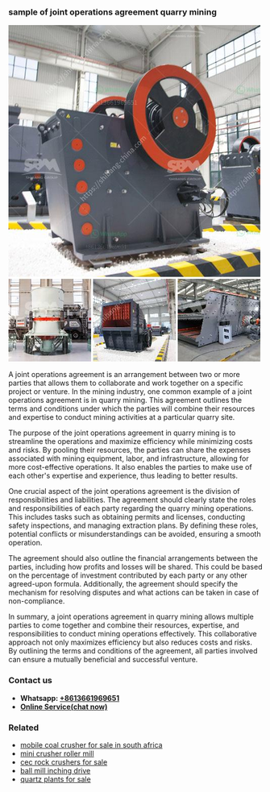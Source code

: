 <h3>sample of joint operations agreement quarry mining</h3><img src='1702950418.jpg' alt=''><p>A joint operations agreement is an arrangement between two or more parties that allows them to collaborate and work together on a specific project or venture. In the mining industry, one common example of a joint operations agreement is in quarry mining. This agreement outlines the terms and conditions under which the parties will combine their resources and expertise to conduct mining activities at a particular quarry site.</p><p>The purpose of the joint operations agreement in quarry mining is to streamline the operations and maximize efficiency while minimizing costs and risks. By pooling their resources, the parties can share the expenses associated with mining equipment, labor, and infrastructure, allowing for more cost-effective operations. It also enables the parties to make use of each other's expertise and experience, thus leading to better results.</p><p>One crucial aspect of the joint operations agreement is the division of responsibilities and liabilities. The agreement should clearly state the roles and responsibilities of each party regarding the quarry mining operations. This includes tasks such as obtaining permits and licenses, conducting safety inspections, and managing extraction plans. By defining these roles, potential conflicts or misunderstandings can be avoided, ensuring a smooth operation.</p><p>The agreement should also outline the financial arrangements between the parties, including how profits and losses will be shared. This could be based on the percentage of investment contributed by each party or any other agreed-upon formula. Additionally, the agreement should specify the mechanism for resolving disputes and what actions can be taken in case of non-compliance.</p><p>In summary, a joint operations agreement in quarry mining allows multiple parties to come together and combine their resources, expertise, and responsibilities to conduct mining operations effectively. This collaborative approach not only maximizes efficiency but also reduces costs and risks. By outlining the terms and conditions of the agreement, all parties involved can ensure a mutually beneficial and successful venture.</p><h3>Contact us</h3><ul><li><strong>Whatsapp:&nbsp;<a href="https://wa.me/8613661969651">+8613661969651</a></strong></li><li><a href="https://swt.shibang-china.com/?git&amp;zhl&amp;sample of joint operations agreement quarry mining"><strong>Online Service(chat now)</strong></a></li></ul><h3>Related</h3><ul><li><a href='mobile coal crusher for sale in south africa.md'>mobile coal crusher for sale in south africa</a></li><li><a href='mini crusher roller mill.md'>mini crusher roller mill</a></li><li><a href='cec rock crushers for sale.md'>cec rock crushers for sale</a></li><li><a href='ball mill inching drive.md'>ball mill inching drive</a></li><li><a href='quartz plants for sale.md'>quartz plants for sale</a></li></ul>
